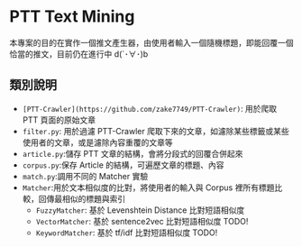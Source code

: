 # PTT Text Mining

本專案的目的在實作一個推文產生器，由使用者輸入一個隨機標題，即能回覆一個恰當的推文，目前仍在進行中 d(`･∀･)b

## 類別說明

* `[PTT-Crawler](https://github.com/zake7749/PTT-Crawler)`: 用於爬取 PTT 頁面的原始文章
* `filter.py`: 用於過濾 PTT-Crawler 爬取下來的文章，如濾除某些標籤或某些使用者的文章，或是濾除內容重覆的文章等
* `article.py`:儲存 PTT 文章的結構，會將分段式的回覆合併起來
* `corpus.py`:保存 Article 的結構，可遍歷文章的標題、內容
* `match.py`:調用不同的 Matcher 實驗 
* `Matcher`:用於文本相似度的比對，將使用者的輸入與 Corpus 裡所有標題比較，回傳最相似的標題與索引
  * `FuzzyMatcher`: 基於 Levenshtein Distance 比對短語相似度
  * `VectorMatcher`: 基於 sentence2vec 比對短語相似度 TODO!
  * `KeywordMatcher`: 基於 tf/idf 比對短語相似度 TODO!
